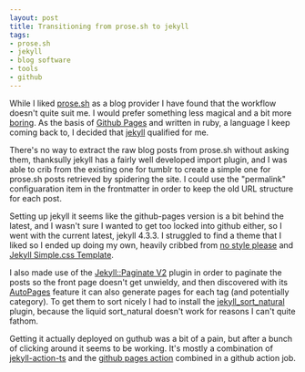 ```yaml
---
layout: post
title: Transitioning from prose.sh to jekyll
tags:
- prose.sh
- jekyll
- blog software
- tools
- github
---
```


While I liked [prose.sh](https://prose.sh) as a blog provider I have found that the workflow doesn't quite suit me. I would prefer something less magical and a bit more [boring](https://boringtechnology.club). As the basis of [Github Pages](https://pages.github.com) and written in ruby, a language I keep coming back to, I decided that [jekyll](https://jekyllrb.com) qualified for me.

There's no way to extract the raw blog posts from prose.sh without asking them, thanksully jekyll has a fairly well developed import plugin, and I was able to crib from the existing one for tumblr to create a simple one for prose.sh posts retrieved by spidering the site. I could use the "permalink" configuaration item in the frontmatter in order to keep the old URL structure for each post.

Setting up jekyll it seems like the github-pages version is a bit behind the latest, and I wasn't sure I wanted to get too locked into github either, so I went with the current latest, jekyll 4.3.3. I struggled to find a theme that I liked so I ended up doing my own, heavily cribbed from [no style please](https://riggraz.dev/no-style-please/) and [Jekyll Simple.css Template](https://github.com/kevquirk/jekyll-simplecss-template).

I also made use of the [Jekyll::Paginate V2](https://github.com/sverrirs/jekyll-paginate-v2) plugin in order to paginate the posts so the front page doesn't get unwieldy, and then discovered with its [AutoPages](https://github.com/sverrirs/jekyll-paginate-v2/blob/master/README-AUTOPAGES.md) feature it can also generate pages for each tag (and potentially category). To get them to sort nicely I had to install the [jekyll_sort_natural](https://github.com/mslinn/jekyll_sort_natural) plugin, because the liquid sort_natural doesn't work for reasons I can't quite fathom.

Getting it actually deployed on guthub was a bit of a pain, but after a bunch of clicking around it seems to be working. It's mostly a combination of [jekyll-action-ts](https://github.com/limjh16/jekyll-action-ts) and the [github pages action](https://github.com/peaceiris/actions-gh-pages) combined in a github action job.

